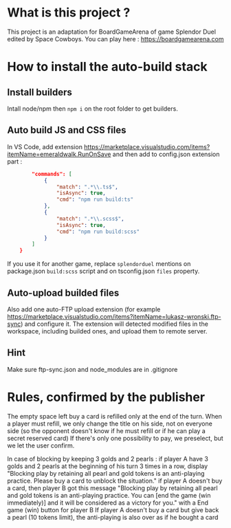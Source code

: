 # What is this project ? 
This project is an adaptation for BoardGameArena of game Splendor Duel edited by Space Cowboys.
You can play here : https://boardgamearena.com

# How to install the auto-build stack

## Install builders
Intall node/npm then `npm i` on the root folder to get builders.

## Auto build JS and CSS files
In VS Code, add extension https://marketplace.visualstudio.com/items?itemName=emeraldwalk.RunOnSave and then add to config.json extension part :
```json
        "commands": [
            {
                "match": ".*\\.ts$",
                "isAsync": true,
                "cmd": "npm run build:ts"
            },
            {
                "match": ".*\\.scss$",
                "isAsync": true,
                "cmd": "npm run build:scss"
            }
        ]
    }
```
If you use it for another game, replace `splendorduel` mentions on package.json `build:scss` script and on tsconfig.json `files` property.

## Auto-upload builded files
Also add one auto-FTP upload extension (for example https://marketplace.visualstudio.com/items?itemName=lukasz-wronski.ftp-sync) and configure it. The extension will detected modified files in the workspace, including builded ones, and upload them to remote server.

## Hint
Make sure ftp-sync.json and node_modules are in .gitignore

# Rules, confirmed by the publisher
The empty space left buy a card is refilled only at the end of the turn.
When a player must refill, we only change the title on his side, not on everyone side (so the opponent doesn't know if he must refill or if he can play a secret reserved card)
If there's only one possibility to pay, we preselect, but we let the user confirm.

In case of blocking by keeping 3 golds and 2 pearls :
if player A have 3 golds and 2 pearls at the beginning of his turn 3 times in a row, display
"Blocking play by retaining all pearl and gold tokens is an anti-playing practice. Please buy a card to unblock the situation."
if player A doesn't buy a card, then player B got this message
"Blocking play by retaining all pearl and gold tokens is an anti-playing practice. You can [end the game (win immediately)] and it will be considered as a victory for you."
with a End game (win) button for player B
If player A doesn't buy a card but give back a pearl (10 tokens limit), the anti-playing is also over as if he bought a card